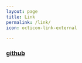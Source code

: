 ```yaml
---
layout: page
title: Link
permalink: /link/
icon: octicon-link-external

---
```


### [github](https://github.com/AriNie/TripleBrain)
